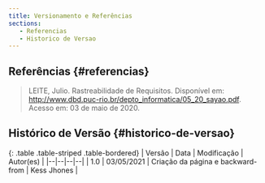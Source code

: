 ```yaml
---
title: Versionamento e Referências
sections:
   - Referencias
   - Historico de Versao
---
```


## Referências {#referencias}

> LEITE, Julio. Rastreabilidade de Requisitos. Disponível em: http://www.dbd.puc-rio.br/depto_informatica/05_20_sayao.pdf. Acesso em: 03 de maio de 2020.

## Histórico de Versão {#historico-de-versao}

<div class="table-responsive">

{: .table .table-striped .table-bordered}
| Versão | Data | Modificação | Autor(es) |
|--|--|--|--|
| 1.0 | 03/05/2021 | Criação da página e backward-from | Kess Jhones |

</div>

